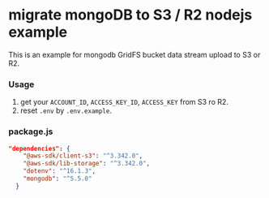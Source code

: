 # migrate mongoDB to S3 / R2 nodejs example

This is an example for mongodb GridFS bucket data stream upload to S3 or R2.

### Usage
1. get your `ACCOUNT_ID`, `ACCESS_KEY_ID`, `ACCESS_KEY` from S3 ro R2.
2. reset `.env` by `.env.example`.

### package.js
```json
"dependencies": {
    "@aws-sdk/client-s3": "^3.342.0",
    "@aws-sdk/lib-storage": "^3.342.0",
    "dotenv": "^16.1.3",
    "mongodb": "^5.5.0"
  }
```